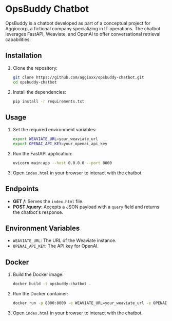 # OpsBuddy Chatbot

OpsBuddy is a chatbot developed as part of a conceptual project for Aggiocorp, a fictional company specializing in IT operations. The chatbot leverages FastAPI, Weaviate, and OpenAI to offer conversational retrieval capabilities.

## Installation

1. Clone the repository:
    ```sh
    git clone https://github.com/aggioxx/opsbuddy-chatbot.git
    cd opsbuddy-chatbot
    ```

2. Install the dependencies:
    ```sh
    pip install -r requirements.txt
    ```

## Usage

1. Set the required environment variables:
    ```sh
    export WEAVIATE_URL=your_weaviate_url
    export OPENAI_API_KEY=your_openai_api_key
    ```

2. Run the FastAPI application:
    ```sh
    uvicorn main:app --host 0.0.0.0 --port 8000
    ```

3. Open `index.html` in your browser to interact with the chatbot.

## Endpoints

- **GET /**: Serves the `index.html` file.
- **POST /query**: Accepts a JSON payload with a `query` field and returns the chatbot's response.

## Environment Variables

- `WEAVIATE_URL`: The URL of the Weaviate instance.
- `OPENAI_API_KEY`: The API key for OpenAI.

## Docker

1. Build the Docker image:
    ```sh
    docker build -t opsbuddy-chatbot .
    ```

2. Run the Docker container:
    ```sh
    docker run -p 8000:8000 -e WEAVIATE_URL=your_weaviate_url -e OPENAI_API_KEY=your_openai_api_key opsbuddy-chatbot
    ```

3. Open `index.html` in your browser to interact with the chatbot.